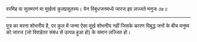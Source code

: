 वरमिह वा सुतमरणं मा मूर्खत्वं कुलप्रसूतस्य।
येन विबुधजनमध्ये जारज इव लज्जते मनुजः॥७॥

---

पुत्र का मरना शोभनीय है, पर कुल में जन्मा ऐसा मूर्ख शोभनीय नहीं जिसके कारण विबुद्ध जनों के बीच मनुष्य को जारज (जो विवाहेतर संबंध से उत्पन्न हुआ हो) के समान लज्जित हो।